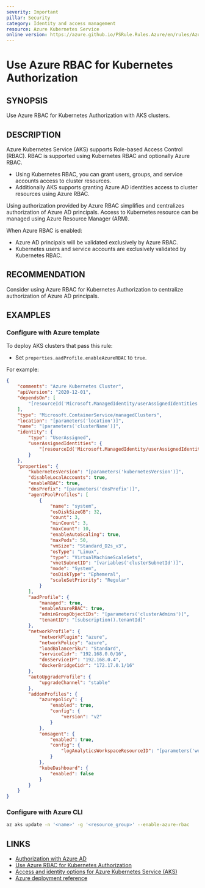 ```yaml
---
severity: Important
pillar: Security
category: Identity and access management
resource: Azure Kubernetes Service
online version: https://azure.github.io/PSRule.Rules.Azure/en/rules/Azure.AKS.AzureRBAC/
---
```


# Use Azure RBAC for Kubernetes Authorization

## SYNOPSIS

Use Azure RBAC for Kubernetes Authorization with AKS clusters.

## DESCRIPTION

Azure Kubernetes Service (AKS) supports Role-based Access Control (RBAC).
RBAC is supported using Kubernetes RBAC and optionally Azure RBAC.

- Using Kubernetes RBAC, you can grant users, groups, and service accounts access to cluster resources.
- Additionally AKS supports granting Azure AD identities access to cluster resources using Azure RBAC.

Using authorization provided by Azure RBAC simplifies and centralizes authorization of Azure AD principals.
Access to Kubernetes resource can be managed using Azure Resource Manager (ARM).

When Azure RBAC is enabled:

- Azure AD principals will be validated exclusively by Azure RBAC.
- Kubernetes users and service accounts are exclusively validated by Kubernetes RBAC.

## RECOMMENDATION

Consider using Azure RBAC for Kubernetes Authorization to centralize authorization of Azure AD principals.

## EXAMPLES

### Configure with Azure template

To deploy AKS clusters that pass this rule:

- Set `properties.aadProfile.enableAzureRBAC` to `true`.

For example:

```json
{
    "comments": "Azure Kubernetes Cluster",
    "apiVersion": "2020-12-01",
    "dependsOn": [
        "[resourceId('Microsoft.ManagedIdentity/userAssignedIdentities', parameters('identityName'))]"
    ],
    "type": "Microsoft.ContainerService/managedClusters",
    "location": "[parameters('location')]",
    "name": "[parameters('clusterName')]",
    "identity": {
        "type": "UserAssigned",
        "userAssignedIdentities": {
            "[resourceId('Microsoft.ManagedIdentity/userAssignedIdentities', parameters('identityName'))]": {}
        }
    },
    "properties": {
        "kubernetesVersion": "[parameters('kubernetesVersion')]",
        "disableLocalAccounts": true,
        "enableRBAC": true,
        "dnsPrefix": "[parameters('dnsPrefix')]",
        "agentPoolProfiles": [
            {
                "name": "system",
                "osDiskSizeGB": 32,
                "count": 3,
                "minCount": 3,
                "maxCount": 10,
                "enableAutoScaling": true,
                "maxPods": 50,
                "vmSize": "Standard_D2s_v3",
                "osType": "Linux",
                "type": "VirtualMachineScaleSets",
                "vnetSubnetID": "[variables('clusterSubnetId')]",
                "mode": "System",
                "osDiskType": "Ephemeral",
                "scaleSetPriority": "Regular"
            }
        ],
        "aadProfile": {
            "managed": true,
            "enableAzureRBAC": true,
            "adminGroupObjectIDs": "[parameters('clusterAdmins')]",
            "tenantID": "[subscription().tenantId]"
        },
        "networkProfile": {
            "networkPlugin": "azure",
            "networkPolicy": "azure",
            "loadBalancerSku": "Standard",
            "serviceCidr": "192.168.0.0/16",
            "dnsServiceIP": "192.168.0.4",
            "dockerBridgeCidr": "172.17.0.1/16"
        },
        "autoUpgradeProfile": {
            "upgradeChannel": "stable"
        },
        "addonProfiles": {
            "azurepolicy": {
                "enabled": true,
                "config": {
                    "version": "v2"
                }
            },
            "omsagent": {
                "enabled": true,
                "config": {
                    "logAnalyticsWorkspaceResourceID": "[parameters('workspaceId')]"
                }
            },
            "kubeDashboard": {
                "enabled": false
            }
        }
    }
}
```

### Configure with Azure CLI

```bash
az aks update -n '<name>' -g '<resource_group>' --enable-azure-rbac
```

## LINKS

- [Authorization with Azure AD](https://learn.microsoft.com/azure/architecture/framework/security/design-identity-authorization)
- [Use Azure RBAC for Kubernetes Authorization](https://learn.microsoft.com/azure/aks/manage-azure-rbac)
- [Access and identity options for Azure Kubernetes Service (AKS)](https://learn.microsoft.com/azure/aks/concepts-identity#azure-rbac-for-kubernetes-authorization)
- [Azure deployment reference](https://learn.microsoft.com/azure/templates/microsoft.containerservice/managedclusters)
